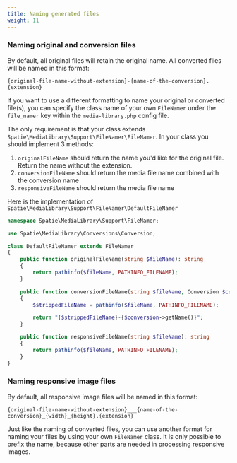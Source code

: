 ```yaml
---
title: Naming generated files
weight: 11
---
```


### Naming original and conversion files


By default, all original files will retain the original name. All converted files will be named in this format:

```
{original-file-name-without-extension}-{name-of-the-conversion}.{extension}
```

If you want to use a different formatting to name your original or converted file(s),
you can specify the class name of your own `FileNamer` under the `file_namer` key
within the `media-library.php` config file.

The only requirement is that your class extends `Spatie\MediaLibrary\Support\FileNamer\FileNamer`.
In your class you should implement 3 methods:
1. `originalFileName` should return the name you'd like for the original file. Return the name without the extension.
2. `conversionFileName` should return the media file name combined with the conversion name
3. `responsiveFileName` should return the media file name

Here is the implementation of `Spatie\MediaLibrary\Support\FileNamer\DefaultFileNamer`

```php
namespace Spatie\MediaLibrary\Support\FileNamer;

use Spatie\MediaLibrary\Conversions\Conversion;

class DefaultFileNamer extends FileNamer
{
    public function originalFileName(string $fileName): string
    {
        return pathinfo($fileName, PATHINFO_FILENAME);
    }

    public function conversionFileName(string $fileName, Conversion $conversion): string
    {
        $strippedFileName = pathinfo($fileName, PATHINFO_FILENAME);

        return "{$strippedFileName}-{$conversion->getName()}";
    }

    public function responsiveFileName(string $fileName): string
    {
        return pathinfo($fileName, PATHINFO_FILENAME);
    }
}
```

### Naming responsive image files

By default, all responsive image files will be named in this format:

```
{original-file-name-without-extension}___{name-of-the-conversion}_{width}_{height}.{extension}
```

Just like the naming of converted files, you can use another format for naming your files
by using your own `FileNamer` class. It is only possible to prefix the name, because other parts are needed in processing responsive images.
